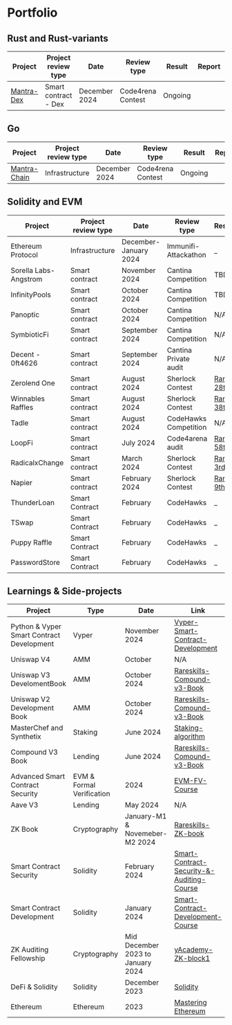# Portfolio

## Rust and Rust-variants

| Project              | Project review type           | Date              | Review type         | Result  | Report        | Sloc              |
|----------------------|-------------------------------|-------------------|---------------------|-----------------|---------|----------|
| [Mantra-Dex](https://github.com/code-423n4/2024-11-mantra-dex) | Smart contract - Dex       |  December 2024      | Code4rena Contest   | Ongoing |  | 22268 |



## Go

| Project              | Project review type | Date              | Review type         | Result          | Report             |Sloc              |
|----------------------|---------------------|-------------------|---------------------|-------------------|--------------------------------------------|------------------|
| [Mantra-Chain](https://github.com/code-423n4/2024-11-mantra) | Infrastructure      |  December 2024      | Code4rena Contest   | Ongoing | | 42898 |



## Solidity and EVM

| Project              | Project review type | Date              | Review type         | Result             | Report                                 |Sloc              |
|----------------------|---------------------|-------------------|---------------------|--------------------|----------------------------------------|------------------|
| Ethereum Protocol | Infrastructure         | December-January 2024   | Immunifi-Attackathon | _ |[📄]() | TBD |
| Sorella Labs-Angstrom| Smart contract      | November 2024    | Cantina Competition | TBD |[📄]() | 2432 |
| InfinityPools        | Smart contract      | October 2024    | Cantina Competition | TBD | [📄]()| 8000 |
| Panoptic             | Smart contract      | October 2024    | Cantina Competition | N/A |[📄]() | 4707 |
| SymbioticFi          | Smart contract      | September 2024    | Cantina Competition | N/A| [📄]() | 2509 |
| Decent - 0ft4626     | Smart contract      | September 2024     | Cantina Private audit       | N/A      | [📄]() | N/A|
| Zerolend One         | Smart contract      | August 2024        | Sherlock Contest    | [Rank: 28th](https://audits.sherlock.xyz/contests/466/leaderboard) | [📄]() | 3,027 |
| Winnables Raffles    | Smart contract      | August 2024        | Sherlock Contest    | [Rank: 38th ](https://audits.sherlock.xyz/contests/516/leaderboard) | [📄]() | 781 |
| Tadle                | Smart contract      | August 2024        | CodeHawks Competition | N/A | | 1,229 |
| LoopFi               | Smart contract      | July 2024         | Code4arena audit       | [Rank: 58th](https://code4rena.com/audits/2024-07-loopfi) | [📄]()| 4,562 |
| RadicalxChange       | Smart contract      | March 2024        | Sherlock Contest | [Rank: 3rd 🥉](https://x.com/sherlockdefi/status/1783562986428268607)| [📄]()| 592 |
| Napier               | Smart contract      | February 2024      | Sherlock Contest | [Rank: 9th](https://x.com/sherlockdefi/status/1771852618324664377) | [📄]() |2,050 |
| ThunderLoan          | Smart Contract      | February         | CodeHawks | _ |[📄](reports/Thunder-Loan.md) | 755 |
| TSwap                | Smart Contract      | February         | CodeHawks | _ |[📄](reports/TSwap.md) | 542 |
| Puppy Raffle         | Smart Contract      | February         | CodeHawks | _ |[📄](reports/PuppyRaffle.md) | 216 |
| PasswordStore        | Smart Contract      | February         | CodeHawks | _ |[📄](reports/PasswordStore.md) | 41 |




## Learnings & Side-projects

| Project                             | Type         | Date                    | Link                                    |
|-------------------------------------|--------------|-------------------------|-----------------------------------------|
| Python & Vyper Smart Contract Development          | Vyper    | November 2024   | [Vyper-Smart-Contract-Development](https://github.com/this-vishalsingh/moccasin-full-course-cu) |
| Uniswap V4                          | AMM          | October                 | N/A |
| Uniswap V3 DevelomentBook           | AMM          |  October  2024          | [Rareskills-Comound-v3-Book](https://uniswapv3book.com/) |
| Uniswap V2 Development Book         | AMM          | October 2024            | [Rareskills-Comound-v3-Book](https://www.rareskills.io/uniswap-v2-book) |
| MasterChef and Synthetix            | Staking      | June 2024        | [Staking-algorithm](https://www.rareskills.io/post/staking-algorithm) |
| Compound V3 Book                    | Lending      | June 2024           | [Rareskills-Comound-v3-Book](https://www.rareskills.io/compound-v3-book) |
| Advanced Smart Contract Security             | EVM & Formal Verification     | 2024   | [EVM-FV-Course](https://github.com/this-vishalsingh/assembly-evm-opcodes-and-formal-verification-course/tree/main) |
| Aave V3                             | Lending      | May 2024            | N/A |
| ZK Book                             | Cryptography | January-M1 & Novemeber-M2 2024  | [Rareskills-ZK-book](https://www.rareskills.io/zk-book)  |
| Smart Contract Security             | Solidity     | February 2024   | [Smart-Contract-Security-&-Auditing-Course](https://github.com/this-vishalsingh/security-and-auditing-full-course/tree/main) |
| Smart Contract Development          | Solidity     | January 2024   | [Smart-Contract-Development-Course](https://github.com/this-vishalsingh/foundry-full-course-cu) |
| ZK Auditing Fellowship              | Cryptography | Mid December 2023 to January 2024     | [yAcademy-ZK-block1](https://yacademy.dev/fellowships/zBlock1/)  |
| DeFi & Solidity                     | Solidity     | December 2023   | [Solidity](https://cryptozombies.io/) |
| Ethereum                            | Ethereum     | 2023   | [Mastering Ethereum](https://github.com/ethereumbook/ethereumbook) |
